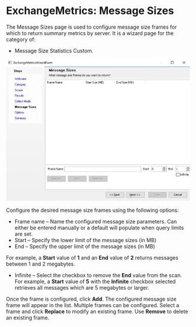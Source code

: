 # ExchangeMetrics: Message Sizes

The Message Sizes page is used to configure message size frames for which to return summary metrics
by server. It is a wizard page for the category of:

- Message Size Statistics Custom.

![Exchange Metrics Data Collector Wizard Message Sizes page](../../../../../../static/img/product_docs/accessanalyzer/admin/datacollector/exchangemetrics/messagesizes.webp)

Configure the desired message size frames using the following options:

- Frame name – Name the configured message size parameters. Can either be entered manually or a
  default will populate when query limits are set.
- Start – Specify the lower limit of the message sizes (in MB)
- End – Specify the upper limit of the message sizes (in MB)

For example, a **Start** value of **1** and an **End** value of **2** returns messages between 1 and
2 megabytes.

- Infinite – Select the checkbox to remove the **End** value from the scan. For example, a **Start**
  value of **5** with the **Infinite** checkbox selected retrieves all messages which are 5
  megabytes or larger.

Once the frame is configured, click **Add**. The configured message size frame will appear in the
list. Multiple frames can be configured. Select a frame and click **Replace** to modify an existing
frame. Use **Remove** to delete an existing frame.
